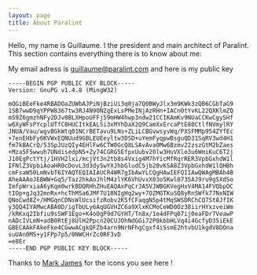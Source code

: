 ```yaml
---
layout: page
title: About Paralint
---
```

Hello, my name is Guillaume. I the president and main architect of Paralint. This section contains everything there is to know about me:

My email adress is [guillaume@paralint.com](mailto:guillaume@paralint.com)
and here is my public key

```
-----BEGIN PGP PUBLIC KEY BLOCK-----
Version: GnuPG v1.4.8 (MingW32)

mQGiBEeFke4RBADOaZUWbAJPiNjBziUi3q0ja7Q0BWyJlx3m9KWk3zQB6CGbTaG9
1SB7wwD9qYPPW8367tw3RJ4N9ONZgExLsPMeINjAzRHn+IACn0tYvKL22QXKlmZQ
mS9Z6gmzhNFy2DJv0BLXHpoUFFj59mHW4hwp3ndw21CCIKAmKv9NUaCCKwCgySHf
w6XyWFsPYcplUTfC0HUCItkEALSi3xMYhDaX2Q9CamXxErcaPtE80CtlfNVmylRY
JNUA/Vau/wgvBGkWtq01NCrBETavu9LNs+ZLiLCBGvwsyvWq/PXSFMMp954ZYfEc
+7enEHbFy6KVWxEQNUud9GBLEUEeyltw3DSD+uYemFyqpwBsguQD31SqRV3wd4H1
fm7kBACrQ/53SpJUzQIy4EHlFw6CTW0GcQ8LSAvAva0Mw6Bzmv22zszGtM2bZaes
+Mza5F5wwuh7UNdisedpN5+Zy74CGRG5EfpxUubv20lw3HuVXlo3u6WmiKuC6T2j
J10EgPctYtj/1HVH2lxi/mcjVt3n2tb8s4Vxig4M7hYicMfRqrRER3VpbGxhdW1l
IFNlZ3VpbiAoaHR0cDovL3d3dy5wYXJhbGludC5jb20vKSA8Z3VpbGxhdW1lQHBh
cmFsaW50LmNvbT6IYAQTEQIAIAUCR4WR7gIbAwYLCQgHAwIEFQIIAwQWAgMBAh4B
AheAAAoJEBWW+Gq5/Taz2hkAoJhlM4zlYK6VhUvxX03o5Kwl0735AJ9ru9gSXdSo
ImfpWrxiaA6yKqm0wrkBDQRHhZHuEAQAxPqCrJA5VJWBGKVegHxV4MA14FVQbpOC
tIOp+gJq32mnRx+hcThMSa6JMF7U18NIgHq2wy+7OZMGTKuSQ8yRnSWfk77NxNIW
QNoCwd8Z+/HMGqnCDNsWlUcsifzRobv2K5fCFaqgN5p4tMqSWSDRChCQ7St8JfIK
y3QQ4IYAMwcABA0D/igTbULy6AqUGVHZC6a9XlxKCMoCeWD0Oz38iirHYxzveiWm
/kRKxq2Ibfiu9sSWF1Ego+K4oOgP9d7GYHT/Tn8x/1e4dFPq07ij0eaFDr7VeawP
nADcIVLmN+adB0RtEj8UlH2Ppcn20CUJOhNdGGi72P0kbbHLVq4i4GcfyD35iEkE
GBECAAkFAkeFke4CGwwACgkQFZb4arn9NrNFhgCgxf4iSsmE2htvbU1kgdV8DOna
suUAn0MS+y1FPp7p5/0NWCHrZc0RF3vD
=e8Er
-----END PGP PUBLIC KEY BLOCK-----
```

Thanks to [Mark James](http://www.famfamfam.com/) for the icons you see here !
